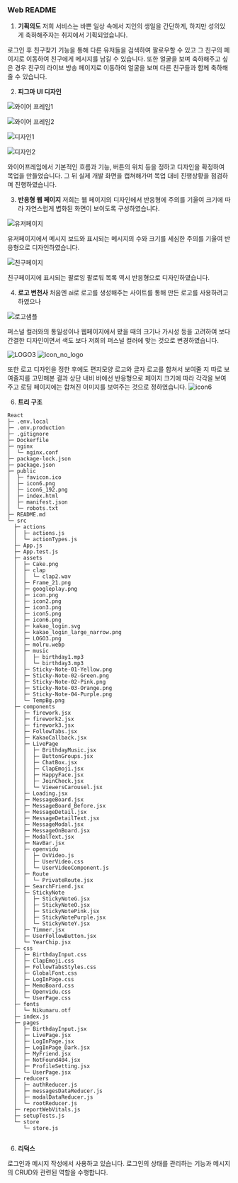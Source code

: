 ### Web README

1. **기획의도**
저희 서비스는 바쁜 일상 속에서 지인의 생일을 간단하게, 하지만 성의있게 축하해주자는
취지에서 기획되었습니다.

로그인 후 친구찾기 기능을 통해 다른 유저들을 검색하여 팔로우할 수 있고 그 친구의 페이지로
이동하여 친구에게 메시지를 남길 수 있습니다. 또한 얼굴을 보며 축하해주고 싶은 경우 친구의
라이브 방송 페이지로 이동하여 얼굴을 보며 다른 친구들과 함께 축하해줄 수 있습니다.

2.  **피그마 UI 디자인**

![와이어 프레임1](./assets/피그마_와이어프레임.png)

![와이어 프레임2](./assets/피그마_와이어프레임2.png)

![디자인1](./assets/피그마_디자인1.png)

![디자인2](./assets/피그마_디자인2.png)

와이어프레임에서 기본적인 흐름과 기능, 버튼의 위치 등을 정하고
디자인을 확정하여 목업을 만들었습니다. 그 뒤 실제 개발 화면을 캡쳐해가며
목업 대비 진행상황을 점검하며 진행하였습니다.

3. **반응형 웹 페이지**
저희는 웹 페이지의 디자인에서 반응형에 주의를 기울여 크기에 따라 자연스럽게 볍화된 화면이 보이도록 구성하였습니다.

![유저페이지](./assets/유저페이지.gif)

유저페이지에서 메시지 보드와 표시되는 메시지의 수와 크기를 세심한 주의를 기울여
반응형으로 디자인하였습니다.

![친구페이지](./assets/친구페이지.gif)

친구페이지에 표시되는 팔로잉 팔로워 목록 역시 반응형으로 디자인하였습니다.

4. **로고 변천사**
처음엔 ai로 로고를 생성해주는 사이트를 통해 만든 로고를 사용하려고 하였으나
   
![로고샘플](./assets/로고샘플.png)
   
퍼스널 컬러와의 통일성이나 웹페이지에서 봤을 때의 크기나 가시성 등을 고려하여
보다 간결한 디자인이면서 색도 보다 저희의 퍼스널 컬러에 맞는 것으로 변경하였습니다.
   
![LOGO3](./assets/LOGO3.png)
![icon_no_logo](./assets/icon_no_logo.png)
   
또한 로고 디자인을 정한 후에도 편지모양 로고와 글자 로고를 합쳐서 보여줄 지
따로 보여줄지를 고민해본 결과 상단 내비 바에선 반응형으로 페이지 크기에 따라
각각을 보여주고 로딩 페이지에는 합쳐진 이미지를 보여주는 것으로 정하였습니다.
![icon6](./assets/icon6.png)

6. **트리 구조**

```
React
├─ .env.local
├─ .env.production
├─ .gitignore
├─ Dockerfile
├─ nginx
│  └─ nginx.conf
├─ package-lock.json
├─ package.json
├─ public
│  ├─ favicon.ico
│  ├─ icon6.png
│  ├─ icon6_192.png
│  ├─ index.html
│  ├─ manifest.json
│  └─ robots.txt
├─ README.md
└─ src
  ├─ actions
  │  ├─ actions.js
  │  └─ actionTypes.js
  ├─ App.js
  ├─ App.test.js
  ├─ assets
  │  ├─ Cake.png
  │  ├─ clap
  │  │  └─ clap2.wav
  │  ├─ Frame_21.png
  │  ├─ googleplay.png
  │  ├─ icon.png
  │  ├─ icon2.png
  │  ├─ icon3.png
  │  ├─ icon5.png
  │  ├─ icon6.png
  │  ├─ kakao_login.svg
  │  ├─ kakao_login_large_narrow.png
  │  ├─ LOGO3.png
  │  ├─ molru.webp
  │  ├─ music
  │  │  ├─ birthday1.mp3
  │  │  └─ birthday3.mp3
  │  ├─ Sticky-Note-01-Yellow.png
  │  ├─ Sticky-Note-02-Green.png
  │  ├─ Sticky-Note-02-Pink.png
  │  ├─ Sticky-Note-03-Orange.png
  │  ├─ Sticky-Note-04-Purple.png
  │  └─ TempBg.png
  ├─ components
  │  ├─ firework.jsx
  │  ├─ firework2.jsx
  │  ├─ firework3.jsx
  │  ├─ FollowTabs.jsx
  │  ├─ KakaoCallback.jsx
  │  ├─ LivePage
  │  │  ├─ BrithdayMusic.jsx
  │  │  ├─ ButtonGroups.jsx
  │  │  ├─ ChatBox.jsx
  │  │  ├─ ClapEmoji.jsx
  │  │  ├─ HappyFace.jsx
  │  │  ├─ JoinCheck.jsx
  │  │  └─ ViewersCarousel.jsx
  │  ├─ Loading.jsx
  │  ├─ MessageBoard.jsx
  │  ├─ MessageBoard_Before.jsx
  │  ├─ MessageDetail.jsx
  │  ├─ MessageDetailText.jsx
  │  ├─ MessageModal.jsx
  │  ├─ MessageOnBoard.jsx
  │  ├─ ModalText.jsx
  │  ├─ NavBar.jsx
  │  ├─ openvidu
  │  │  ├─ OvVideo.js
  │  │  ├─ UserVideo.css
  │  │  └─ UserVideoComponent.js
  │  ├─ Route
  │  │  └─ PrivateRoute.jsx
  │  ├─ SearchFriend.jsx
  │  ├─ StickyNote
  │  │  ├─ StickyNoteG.jsx
  │  │  ├─ StickyNoteO.jsx
  │  │  ├─ StickyNotePink.jsx
  │  │  ├─ StickyNotePurple.jsx
  │  │  └─ StickyNoteY.jsx
  │  ├─ Timmer.jsx
  │  ├─ UserFollowButton.jsx
  │  └─ YearChip.jsx
  ├─ css
  │  ├─ BirthdayInput.css
  │  ├─ ClapEmoji.css
  │  ├─ FollowTabsStyles.css
  │  ├─ GlobalFont.css
  │  ├─ LogInPage.css
  │  ├─ MemoBoard.css
  │  ├─ Openvidu.css
  │  └─ UserPage.css
  ├─ fonts
  │  └─ Nikumaru.otf
  ├─ index.js
  ├─ pages
  │  ├─ BirthdayInput.jsx
  │  ├─ LivePage.jsx
  │  ├─ LogInPage.jsx
  │  ├─ LogInPage_Dark.jsx
  │  ├─ MyFriend.jsx
  │  ├─ NotFound404.jsx
  │  ├─ ProfileSetting.jsx
  │  └─ UserPage.jsx
  ├─ reducers
  │  ├─ authReducer.js
  │  ├─ messagesDataReducer.js
  │  ├─ modalDataReducer.js
  │  └─ rootReducer.js
  ├─ reportWebVitals.js
  ├─ setupTests.js
  └─ store
     └─ store.js


```

6. **리덕스**

로그인과 메시지 작성에서 사용하고 있습니다. 로그인의 상태를 관리하는 기능과 메시지의 CRUD와 관련된 역할을 수행합니다.
